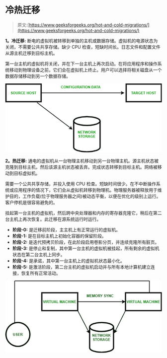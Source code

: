 # 冷热迁移

> 原文:[https://www.geeksforgeeks.org/hot-and-cold-migrations/](https://www.geeksforgeeks.org/hot-and-cold-migrations/)

**1。冷迁移:**
断电的虚拟机被转移到单独的主机或数据存储。虚拟机的电源状态为关闭，不需要公共共享存储。缺少 CPU 检查，短缺时间长。日志文件和配置文件从源主机迁移到目标主机。

第一台主机的虚拟机将关闭，并在下一台主机上再次启动。在将应用程序和操作系统移动到物理设备之前，它们会在虚拟机上终止。用户可以选择将相关磁盘从一个数据存储移动到另一个数据存储。

![](img/75416a8944dfae5b24d0dd6e6388b62d.png)

**2。热迁移:**
通电的虚拟机从一台物理主机移动到另一台物理主机。源主机状态被克隆到目标主机，然后该源主机状态被丢弃。完成状态转移到目标主机。网络被移动到目标虚拟机。

需要一个公共共享存储，并投入使用 CPU 检查。短缺时间很少。在不中断操作系统或应用程序的情况下，它们会从虚拟机转移到物理机。物理服务器被释放用于维护目的，工作负载(位于物理服务器之间)被动态平衡，以便在优化的级别上运行。客户停机是很容易避免的。

挂起第一台主机的虚拟机，然后跨中央处理器和内存的寄存器克隆它，稍后在第二台主机上再次恢复。此迁移在源系统运行时运行。

*   **阶段-0:**
    是迁移前阶段，主主机上有正常运行的虚拟机。
*   **阶段-1:**
    是在目标主机上初始化容器的保留阶段。
*   **阶段-2:**
    是迭代预拷贝阶段，在此阶段启用卷影分页，并连续克隆所有脏页。
*   **阶段-3:**
    是停止和复制，其中第一台主机的虚拟机被挂起，所有剩余的虚拟机状态在第二台主机上同步。
*   **阶段-4:**
    是承诺，其中第一台主机上的虚拟机状态最小化。
*   **阶段-5:**
    是激活阶段，第二台主机的虚拟机启动并与所有本地计算机建立连接，恢复所有正常活动。

![](img/4e1077bd974b89b38f4053dfc1843a8a.png)